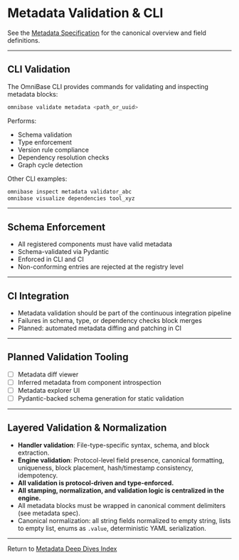 <!-- === OmniNode:Metadata ===
author: OmniNode Team
copyright: OmniNode.ai
created_at: '2025-05-28T12:40:26.516756'
description: Stamped by ONEX
entrypoint: python://validation.md
hash: f7b17df1e59236a87eae17a67805c6bb5b0d30fa270f581093c66bb12d60cfed
last_modified_at: '2025-05-29T11:50:15.014161+00:00'
lifecycle: active
meta_type: tool
metadata_version: 0.1.0
name: validation.md
namespace: omnibase.validation
owner: OmniNode Team
protocol_version: 0.1.0
runtime_language_hint: python>=3.11
schema_version: 0.1.0
state_contract: state_contract://default
tools: null
uuid: 94fded8a-61ae-4372-94c4-3da75817f0d7
version: 1.0.0

<!-- === /OmniNode:Metadata === -->


# Metadata Validation & CLI

See the [Metadata Specification](../metadata.md) for the canonical overview and field definitions.

---

## CLI Validation

The OmniBase CLI provides commands for validating and inspecting metadata blocks:

```bash
omnibase validate metadata <path_or_uuid>
```
Performs:
- Schema validation
- Type enforcement
- Version rule compliance
- Dependency resolution checks
- Graph cycle detection

Other CLI examples:
```bash
omnibase inspect metadata validator_abc
omnibase visualize dependencies tool_xyz
```

---

## Schema Enforcement

- All registered components must have valid metadata
- Schema-validated via Pydantic
- Enforced in CLI and CI
- Non-conforming entries are rejected at the registry level

---

## CI Integration

- Metadata validation should be part of the continuous integration pipeline
- Failures in schema, type, or dependency checks block merges
- Planned: automated metadata diffing and patching in CI

---

## Planned Validation Tooling

- [ ] Metadata diff viewer
- [ ] Inferred metadata from component introspection
- [ ] Metadata explorer UI
- [ ] Pydantic-backed schema generation for static validation

---

## Layered Validation & Normalization

- **Handler validation**: File-type-specific syntax, schema, and block extraction.
- **Engine validation**: Protocol-level field presence, canonical formatting, uniqueness, block placement, hash/timestamp consistency, idempotency.
- **All validation is protocol-driven and type-enforced.**
- **All stamping, normalization, and validation logic is centralized in the engine.**
- All metadata blocks must be wrapped in canonical comment delimiters (see metadata spec).
- Canonical normalization: all string fields normalized to empty string, lists to empty list, enums as `.value`, deterministic YAML serialization.

---

Return to [Metadata Deep Dives Index](index.md)
